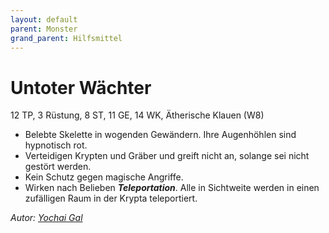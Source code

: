 ```yaml
---
layout: default
parent: Monster
grand_parent: Hilfsmittel
---
```


# Untoter Wächter
12 TP, 3 Rüstung, 8 ST, 11 GE, 14 WK, Ätherische Klauen (W8)
- Belebte Skelette in wogenden Gewändern. Ihre Augenhöhlen sind hypnotisch rot.
- Verteidigen Krypten und Gräber und greift nicht an, solange sei nicht gestört werden.
- Kein Schutz gegen magische Angriffe.
- Wirken nach Belieben ***Teleportation***. Alle in Sichtweite werden in einen zufälligen Raum in der Krypta teleportiert.

*Autor: [Yochai Gal](https://newschoolrevolution.com)*
